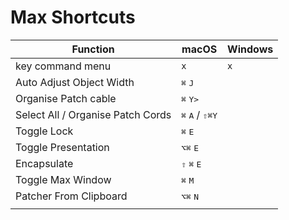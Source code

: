 # Max Shortcuts

<!-- TODO:
- Windows Shortcuts
- Split into subsections (object shortcuts), patcher shortcuts etc...
-->

| Function                          | macOS                                                            | Windows |
| --------------------------------- | ---------------------------------------------------------------- | ------- |
| key command menu                  | `x`                                                              | `x`     |
| Auto Adjust Object Width          | <kbd>⌘</kbd> <kbd>J</kbd>                                        |         |
| Organise Patch cable              | <kbd>⌘</kbd> <kbd>Y></kbd>
| Select All / Organise Patch Cords | <kbd>⌘</kbd> <kbd>A</kbd> / <kbd>⇧</kbd><kbd>⌘</kbd><kbd>Y</kbd> |         |
| Toggle Lock                       | <kbd>⌘</kbd> <kbd>E</kbd>                                        |         |
| Toggle Presentation               | <kbd>⌥</kbd><kbd>⌘</kbd> <kbd>E</kbd>                            |         |
| Encapsulate                       | <kbd>⇧</kbd> <kbd>⌘</kbd> <kbd>E</kbd>                           |         |
| Toggle Max Window                 | <kbd>⌘</kbd> <kbd>M</kbd>                                        |         |
| Patcher From Clipboard            | <kbd>⌥</kbd><kbd>⌘</kbd> <kbd>N</kbd>                            |         |
|                                   |                                                                  |         |

